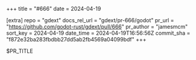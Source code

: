 +++
title = "#666"
date = 2024-04-19

[extra]
repo = "gdext"
docs_rel_url = "gdext/pr-666/godot"
pr_url = "https://github.com/godot-rust/gdext/pull/666"
pr_author = "jamesmcm"
sort_key = 2024-04-19
date_time = 2024-04-19T16:56:56Z
commit_sha = "f872e32ba283fbdbb27dd5ab2fb4569a04099bdf"
+++

$PR_TITLE

